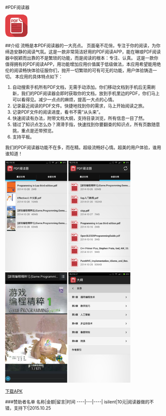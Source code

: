 #PDF阅读器

![image](./img/PDF阅读器.png)

##介绍
流畅是本PDF阅读器的一大亮点。
页面毫不花俏，专注于你的阅读，为你缔造安静的阅读气氛。这是一款非常简洁好用的PDF阅读APP，能在琳琅PDF阅读器中脱颖而出靠的不是繁琐的功能，而是阅读的根本：专注、认真。
这是一款你值得拥有的PDF阅读APP，用功能增加应用价值属于低级做法，本应用希望能用绝伦的阅读畅快体验征服你们，抛开一切繁琐的可有可无的功能，用户体验铸造一切。
本应用的具体特点如下：

1. 自动搜索手机所有PDF文档，无需手动添加。你们移动文档到手机后无需刷新，我们的PDF阅读器会即时获取你的文档，放到手机里边的PDF，你们马上可以看得见。减少一点点的麻烦，提高一大点的心情。
2. 记录最近阅读的PDF文件。快捷地找到你的需求，马上开始阅读之旅。
3. 记录PDF文件的阅读进度，看书不需“从头来”。
4. 快速阅读有办法，附带文档大纲，支持目录浏览，所有信息一目了然。
5. 错过了知识点怎么办？滑滑手指，快速找到你要翻查的知识点，所有页数随意挑，重点是还带预览。
6. 支持平板。

我们的PDF阅读器功能不在多，而在精。超级流畅好心情。超美的用户体验，谁用谁知道！

<img src="./img/pdf1.png" width="200px" height="auto"/>
<img src="./img/pdf2.png" width="200px" height="auto"/>
<img src="./img/pdf3.png" width="200px" height="auto"/>
<img src="./img/pdf4.png" width="200px" height="auto"/>

<a class="download-btn" href="http://app.mi.com/detail/78505?ref=search">下载APK</a>

###赞助者名单
名称|金额|留言|时间
----|---|----|
isilent|10元|阅读器做的不错，支持下!|2015.10.25
